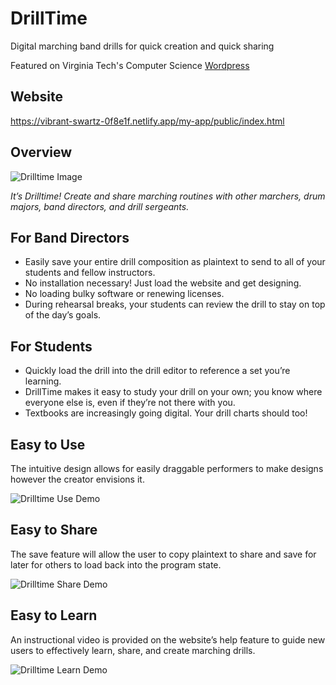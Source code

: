 # DrillTime
Digital marching band drills for quick creation and quick sharing

Featured on Virginia Tech's Computer Science [Wordpress](https://canvas.vt.edu/users/105075/files/16427612/preview?verifier=rtt2cASedyrsmexNp6jdjGlJskEqcV1tOP5pVTpY)

## Website
https://vibrant-swartz-0f8e1f.netlify.app/my-app/public/index.html

## Overview
![Drilltime Image](https://vibrant-swartz-0f8e1f.netlify.app/my-app/public/drilltime-rep-image.png)

*It’s Drilltime! Create and share marching routines with other marchers, drum majors, band directors, and drill sergeants.*

## For Band Directors

- Easily save your entire drill composition as plaintext to send to all of your students and fellow instructors.
- No installation necessary! Just load the website and get designing.
- No loading bulky software or renewing licenses.
- During rehearsal breaks, your students can review the drill to stay on top of the day’s goals.

## For Students

- Quickly load the drill into the drill editor to reference a set you’re learning.
- DrillTime makes it easy to study your drill on your own; you know where everyone else is, even if they’re not there with you.
- Textbooks are increasingly going digital. Your drill charts should too!

## Easy to Use

The intuitive design allows for easily draggable performers to make designs however the creator envisions it. 

![Drilltime Use Demo](https://vibrant-swartz-0f8e1f.netlify.app/my-app/public/demo-use.gif)

## Easy to Share

The save feature will allow the user to copy plaintext to share and save for later for others to load back into the program state.

![Drilltime Share Demo](https://vibrant-swartz-0f8e1f.netlify.app/my-app/public/demo-share.png)

## Easy to Learn

An instructional video is provided on the website’s help feature to guide new users to effectively learn, share, and create marching drills.

![Drilltime Learn Demo](https://vibrant-swartz-0f8e1f.netlify.app/my-app/public/demo-learn.png)
